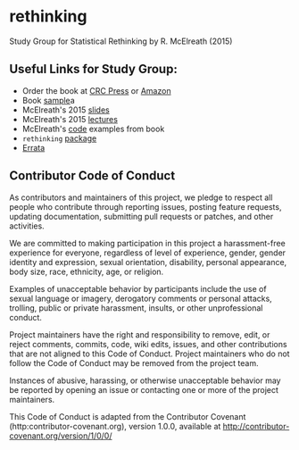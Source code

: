 # rethinking
Study Group for Statistical Rethinking by R. McElreath (2015)

## Useful Links for Study Group:

+ Order the book at [CRC Press](https://www.crcpress.com/Statistical-Rethinking-A-Bayesian-Course-with-R-Examples/McElreath/9781482253443) or [Amazon](http://www.amazon.com/Statistical-Rethinking-Bayesian-Examples-Chapman/dp/1482253445)
+ Book
  [sample](http://xcelab.net/rmpubs/rethinking/Statistical_Rethinking_sample.pdf)a
+ McElreath's 2015 [slides](https://speakerdeck.com/rmcelreath)
+ McElreath's 2015
  [lectures](https://www.youtube.com/playlist?list=PLDcUM9US4XdMdZOhJWJJD4mDBMnbTWw_z)
+ McElreath's [code](http://xcelab.net/rmpubs/rethinking/code.txt) examples from book
+ `rethinking` [package](https://github.com/rmcelreath/rethinking)
+ [Errata](https://github.com/rmcelreath/rethinking/blob/master/ERRATA.md)

## Contributor Code of Conduct

As contributors and maintainers of this project, we pledge to respect all people who 
contribute through reporting issues, posting feature requests, updating documentation,
submitting pull requests or patches, and other activities.

We are committed to making participation in this project a harassment-free experience for
everyone, regardless of level of experience, gender, gender identity and expression,
sexual orientation, disability, personal appearance, body size, race, ethnicity, age, or religion.

Examples of unacceptable behavior by participants include the use of sexual language or
imagery, derogatory comments or personal attacks, trolling, public or private harassment,
insults, or other unprofessional conduct.

Project maintainers have the right and responsibility to remove, edit, or reject comments,
commits, code, wiki edits, issues, and other contributions that are not aligned to this 
Code of Conduct. Project maintainers who do not follow the Code of Conduct may be removed 
from the project team.

Instances of abusive, harassing, or otherwise unacceptable behavior may be reported by 
opening an issue or contacting one or more of the project maintainers.

This Code of Conduct is adapted from the Contributor Covenant 
(http:contributor-covenant.org), version 1.0.0, available at 
http://contributor-covenant.org/version/1/0/0/ 
